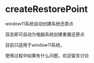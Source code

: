 # createRestorePoint
window11系统自动创建系统还原点

双击即可自动为电脑系统创建重置还原点

目前只适用于window11系统，

使用过程中如果有什么问题，欢迎留言讨论
